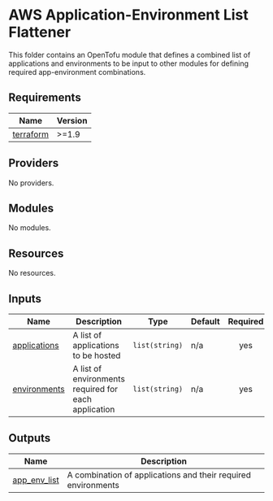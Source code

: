# AWS Application-Environment List Flattener

This folder contains an OpenTofu module that defines a combined list of applications and environments to be input to other modules for defining required app-environment combinations.

<!-- BEGIN TF DOCS -->

## Requirements

| Name | Version |
|------|---------|
| <a name="requirement_terraform"></a> [terraform](#requirement\_terraform) | >=1.9 |

## Providers

No providers.

## Modules

No modules.

## Resources

No resources.

## Inputs

| Name | Description | Type | Default | Required |
|------|-------------|------|---------|:--------:|
| <a name="input_applications"></a> [applications](#input\_applications) | A list of applications to be hosted | `list(string)` | n/a | yes |
| <a name="input_environments"></a> [environments](#input\_environments) | A list of environments required for each application | `list(string)` | n/a | yes |

## Outputs

| Name | Description |
|------|-------------|
| <a name="output_app_env_list"></a> [app\_env\_list](#output\_app\_env\_list) | A combination of applications and their required environments |

<!-- END TF DOCS -->
